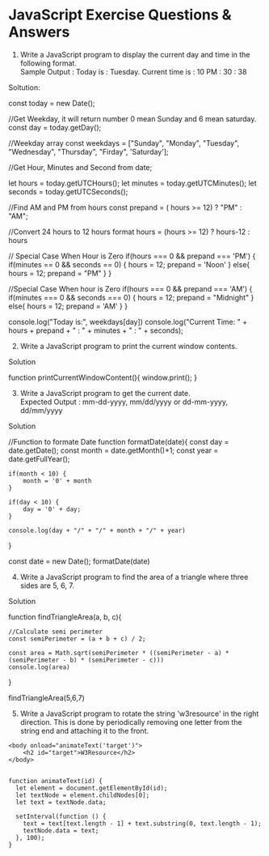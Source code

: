 # JavaScript Exercise Questions & Answers

1. Write a JavaScript program to display the current day and time in the following format.  
   Sample Output : Today is : Tuesday.
   Current time is : 10 PM : 30 : 38

Soltution:

const today = new Date();

//Get Weekday, it will return number 0 mean Sunday and 6 mean saturday.
const day = today.getDay();

//Weekday array
const weekdays = ["Sunday", "Monday", "Tuesday", "Wednesday", "Thursday", "Firday", 'Saturday'];

//Get Hour, Minutes and Second from date;

let hours = today.getUTCHours();
let minutes = today.getUTCMinutes();
let seconds = today.getUTCSeconds();

//Find AM and PM from hours
const prepand = ( hours >= 12) ? "PM" : "AM";

//Convert 24 hours to 12 hours format
hours = (hours >= 12) ? hours-12
: hours

// Special Case When Hour is Zero
if(hours === 0 && prepand === 'PM') {
if(minutes == 0 && seconds == 0) {
hours = 12;
prepand = 'Noon'
} else{
hours = 12;
prepand = "PM"
}
}

//Special Case When hour is Zero
if(hours === 0 && prepand === 'AM') {
if(minutes === 0 && seconds === 0) {
hours = 12;
prepand = "Midnight"
} else{
hours = 12;
prepand = 'AM'
}
}

console.log("Today is:", weekdays[day])
console.log("Current Time: " + hours + prepand + " : " + minutes + " : " + seconds);

2. Write a JavaScript program to print the current window contents.

Solution

function printCurrentWindowContent(){
window.print();
}

3. Write a JavaScript program to get the current date.  
   Expected Output :
   mm-dd-yyyy, mm/dd/yyyy or dd-mm-yyyy, dd/mm/yyyy

Solution

//Function to formate Date
function formatDate(date){
const day = date.getDate();
const month = date.getMonth()+1;
const year = date.getFullYear();

    if(month < 10) {
        month = '0' + month
    }

    if(day < 10) {
        day = '0' + day;
    }

    console.log(day + "/" + "/" + month + "/" + year)

}

const date = new Date();
formatDate(date)

4. Write a JavaScript program to find the area of a triangle where three sides are 5, 6, 7.

Solution

function findTriangleArea(a, b, c){

    //Calculate semi perimeter
    const semiPerimeter = (a + b + c) / 2;

    const area = Math.sqrt(semiPerimeter * ((semiPerimeter - a) * (semiPerimeter - b) * (semiPerimeter - c)))
    console.log(area)

}

findTriangleArea(5,6,7)

5. Write a JavaScript program to rotate the string 'w3resource' in the right direction. This is done by periodically removing one letter from the string end and attaching it to the front.

```
<body onload="animateText('target')">
    <h2 id="target">W3Resource</h2>
</body>


function animateText(id) {
  let element = document.getElementById(id);
  let textNode = element.childNodes[0];
  let text = textNode.data;

  setInterval(function () {
    text = text[text.length - 1] + text.substring(0, text.length - 1);
    textNode.data = text;
  }, 100);
}

```
